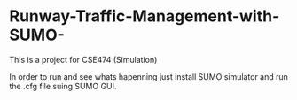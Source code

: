 # Runway-Traffic-Management-with-SUMO-
This is a project for CSE474 (Simulation)

In order to run and see whats hapenning just install SUMO simulator and run the .cfg file suing SUMO GUI. 
